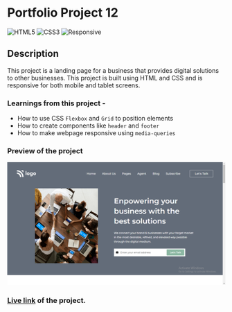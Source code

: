 # Portfolio Project 12

![HTML5](https://img.shields.io/badge/-HTML5-red)
![CSS3](https://img.shields.io/badge/-CSS3-limegreen)
![Responsive](https://img.shields.io/badge/-Responsive-blue)

## Description

This project is a landing page for a business that provides digital solutions to other businesses. This project is built using HTML and CSS and is responsive for both mobile and tablet screens.

### Learnings from this project -

- How to use CSS `Flexbox` and `Grid` to position elements
- How to create components like `header` and `footer`
- How to make webpage responsive using `media-queries`

### Preview of the project

![preview](<./previews/Screenshot%20(130).png>)

### [Live link](https://portfolio-project-12-kappa.vercel.app/) of the project.
